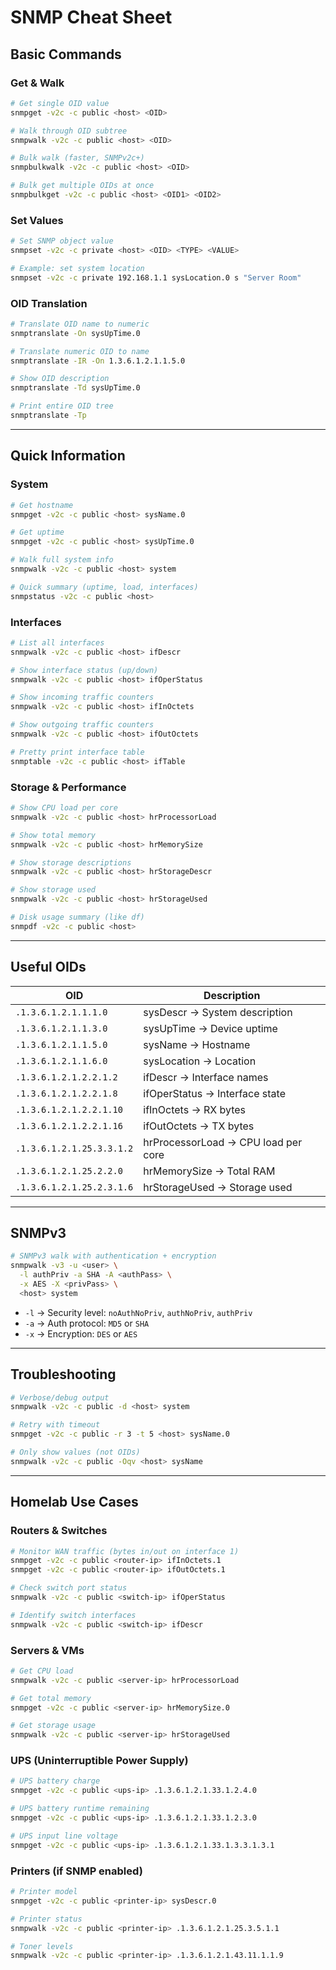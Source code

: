 # SNMP Cheat Sheet

## Basic Commands

### Get & Walk

```bash
# Get single OID value
snmpget -v2c -c public <host> <OID>

# Walk through OID subtree
snmpwalk -v2c -c public <host> <OID>

# Bulk walk (faster, SNMPv2c+)
snmpbulkwalk -v2c -c public <host> <OID>

# Bulk get multiple OIDs at once
snmpbulkget -v2c -c public <host> <OID1> <OID2>
```

### Set Values

```bash
# Set SNMP object value
snmpset -v2c -c private <host> <OID> <TYPE> <VALUE>

# Example: set system location
snmpset -v2c -c private 192.168.1.1 sysLocation.0 s "Server Room"
```

### OID Translation

```bash
# Translate OID name to numeric
snmptranslate -On sysUpTime.0

# Translate numeric OID to name
snmptranslate -IR -On 1.3.6.1.2.1.1.5.0

# Show OID description
snmptranslate -Td sysUpTime.0

# Print entire OID tree
snmptranslate -Tp
```

---

## Quick Information

### System

```bash
# Get hostname
snmpget -v2c -c public <host> sysName.0

# Get uptime
snmpget -v2c -c public <host> sysUpTime.0

# Walk full system info
snmpwalk -v2c -c public <host> system

# Quick summary (uptime, load, interfaces)
snmpstatus -v2c -c public <host>
```

### Interfaces

```bash
# List all interfaces
snmpwalk -v2c -c public <host> ifDescr

# Show interface status (up/down)
snmpwalk -v2c -c public <host> ifOperStatus

# Show incoming traffic counters
snmpwalk -v2c -c public <host> ifInOctets

# Show outgoing traffic counters
snmpwalk -v2c -c public <host> ifOutOctets

# Pretty print interface table
snmptable -v2c -c public <host> ifTable
```

### Storage & Performance

```bash
# Show CPU load per core
snmpwalk -v2c -c public <host> hrProcessorLoad

# Show total memory
snmpwalk -v2c -c public <host> hrMemorySize

# Show storage descriptions
snmpwalk -v2c -c public <host> hrStorageDescr

# Show storage used
snmpwalk -v2c -c public <host> hrStorageUsed

# Disk usage summary (like df)
snmpdf -v2c -c public <host>
```

---

## Useful OIDs

| OID                       | Description                         |
| ------------------------- | ----------------------------------- |
| `.1.3.6.1.2.1.1.1.0`      | sysDescr → System description       |
| `.1.3.6.1.2.1.1.3.0`      | sysUpTime → Device uptime           |
| `.1.3.6.1.2.1.1.5.0`      | sysName → Hostname                  |
| `.1.3.6.1.2.1.1.6.0`      | sysLocation → Location              |
| `.1.3.6.1.2.1.2.2.1.2`    | ifDescr → Interface names           |
| `.1.3.6.1.2.1.2.2.1.8`    | ifOperStatus → Interface state      |
| `.1.3.6.1.2.1.2.2.1.10`   | ifInOctets → RX bytes               |
| `.1.3.6.1.2.1.2.2.1.16`   | ifOutOctets → TX bytes              |
| `.1.3.6.1.2.1.25.3.3.1.2` | hrProcessorLoad → CPU load per core |
| `.1.3.6.1.2.1.25.2.2.0`   | hrMemorySize → Total RAM            |
| `.1.3.6.1.2.1.25.2.3.1.6` | hrStorageUsed → Storage used        |

---

## SNMPv3

```bash
# SNMPv3 walk with authentication + encryption
snmpwalk -v3 -u <user> \
  -l authPriv -a SHA -A <authPass> \
  -x AES -X <privPass> \
  <host> system
```

* `-l` → Security level: `noAuthNoPriv`, `authNoPriv`, `authPriv`
* `-a` → Auth protocol: `MD5` or `SHA`
* `-x` → Encryption: `DES` or `AES`

---

## Troubleshooting

```bash
# Verbose/debug output
snmpwalk -v2c -c public -d <host> system

# Retry with timeout
snmpget -v2c -c public -r 3 -t 5 <host> sysName.0

# Only show values (not OIDs)
snmpwalk -v2c -c public -Oqv <host> sysName
```

---

## Homelab Use Cases

### Routers & Switches

```bash
# Monitor WAN traffic (bytes in/out on interface 1)
snmpget -v2c -c public <router-ip> ifInOctets.1
snmpget -v2c -c public <router-ip> ifOutOctets.1

# Check switch port status
snmpwalk -v2c -c public <switch-ip> ifOperStatus

# Identify switch interfaces
snmpwalk -v2c -c public <switch-ip> ifDescr
```

### Servers & VMs

```bash
# Get CPU load
snmpwalk -v2c -c public <server-ip> hrProcessorLoad

# Get total memory
snmpget -v2c -c public <server-ip> hrMemorySize.0

# Get storage usage
snmpwalk -v2c -c public <server-ip> hrStorageUsed
```

### UPS (Uninterruptible Power Supply)

```bash
# UPS battery charge
snmpget -v2c -c public <ups-ip> .1.3.6.1.2.1.33.1.2.4.0

# UPS battery runtime remaining
snmpget -v2c -c public <ups-ip> .1.3.6.1.2.1.33.1.2.3.0

# UPS input line voltage
snmpget -v2c -c public <ups-ip> .1.3.6.1.2.1.33.1.3.3.1.3.1
```

### Printers (if SNMP enabled)

```bash
# Printer model
snmpget -v2c -c public <printer-ip> sysDescr.0

# Printer status
snmpwalk -v2c -c public <printer-ip> .1.3.6.1.2.1.25.3.5.1.1

# Toner levels
snmpwalk -v2c -c public <printer-ip> .1.3.6.1.2.1.43.11.1.1.9
```
